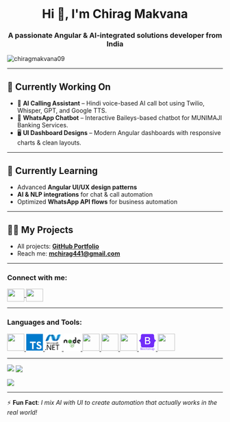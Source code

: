 <h1 align="center">Hi 👋, I'm Chirag Makvana</h1> 
<h3 align="center">A passionate Angular & AI-integrated solutions developer from India</h3>  

<p align="left"> 
  <img src="https://komarev.com/ghpvc/?username=chiragmakvana09&label=Profile%20views&color=0e75b6&style=flat" alt="chiragmakvana09" /> 
</p>  

---

## 🔭 **Currently Working On**
- 🤖 **AI Calling Assistant** – Hindi voice-based AI call bot using Twilio, Whisper, GPT, and Google TTS.  
- 💬 **WhatsApp Chatbot** – Interactive Baileys-based chatbot for MUNIMAJI Banking Services.  
- 🖥 **UI Dashboard Designs** – Modern Angular dashboards with responsive charts & clean layouts.  

---

## 🌱 **Currently Learning**
- Advanced **Angular UI/UX design patterns**
- **AI & NLP integrations** for chat & call automation  
- Optimized **WhatsApp API flows** for business automation  

---

## 👨‍💻 **My Projects**
- All projects: [**GitHub Portfolio**](https://github.com/ChiragMakvana09)  
- Reach me: **mchirag441@gmail.com**  

---

<h3 align="left">Connect with me:</h3>  
<p align="left"> 
<a href="https://linkedin.com/in/chirag-makvana" target="blank">
  <img align="center" src="https://raw.githubusercontent.com/rahuldkjain/github-profile-readme-generator/master/src/images/icons/Social/linked-in-alt.svg" height="30" width="40" />
</a> 
<a href="https://instagram.com/chirag.__.makwana" target="blank">
  <img align="center" src="https://raw.githubusercontent.com/rahuldkjain/github-profile-readme-generator/master/src/images/icons/Social/instagram.svg" height="30" width="40" />
</a> 
</p>  

---

<h3 align="left">Languages and Tools:</h3>  
<p align="left"> 
  <a href="https://angular.io" target="_blank"> <img src="https://angular.io/assets/images/logos/angular/angular.svg" width="40" height="40"/> </a>
  <a href="https://www.typescriptlang.org/" target="_blank"> <img src="https://raw.githubusercontent.com/devicons/devicon/master/icons/typescript/typescript-original.svg" width="40" height="40"/> </a>
  <a href="https://dotnet.microsoft.com/" target="_blank"> <img src="https://raw.githubusercontent.com/devicons/devicon/master/icons/dot-net/dot-net-original-wordmark.svg" width="40" height="40"/> </a>
  <a href="https://nodejs.org" target="_blank"> <img src="https://raw.githubusercontent.com/devicons/devicon/master/icons/nodejs/nodejs-original-wordmark.svg" width="40" height="40"/> </a>
  <a href="https://www.twilio.com/" target="_blank"> <img src="https://www.vectorlogo.zone/logos/twilio/twilio-icon.svg" width="40" height="40"/> </a>
  <a href="https://firebase.google.com/" target="_blank"> <img src="https://www.vectorlogo.zone/logos/firebase/firebase-icon.svg" width="40" height="40"/> </a>
  <a href="https://tailwindcss.com/" target="_blank"> <img src="https://www.vectorlogo.zone/logos/tailwindcss/tailwindcss-icon.svg" width="40" height="40"/> </a>
  <a href="https://getbootstrap.com" target="_blank"> <img src="https://raw.githubusercontent.com/devicons/devicon/master/icons/bootstrap/bootstrap-plain-wordmark.svg" width="40" height="40"/> </a>
  <a href="https://git-scm.com/" target="_blank"> <img src="https://www.vectorlogo.zone/logos/git-scm/git-scm-icon.svg" width="40" height="40"/> </a>
</p>  

---

<p><img align="left" src="https://github-readme-stats.vercel.app/api/top-langs?username=chiragmakvana09&show_icons=true&locale=en&layout=compact" /></p>  

<p>&nbsp;<img align="center" src="https://github-readme-stats.vercel.app/api?username=chiragmakvana09&show_icons=true&locale=en" /></p>  

<p><img align="center" src="https://github-readme-streak-stats.herokuapp.com/?user=chiragmakvana09" /></p>  

---

⚡ **Fun Fact**: *I mix AI with UI to create automation that actually works in the real world!*
